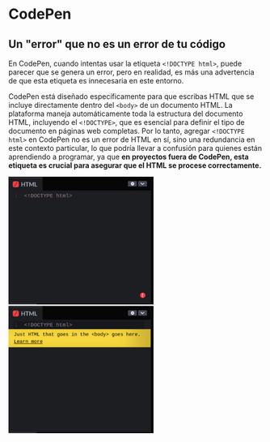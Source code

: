 # CodePen <DOCTYPE html>

## Un "error" que no es un error de tu código

En CodePen, cuando intentas usar la etiqueta `<!DOCTYPE html>`, puede parecer que se genera un error, pero en realidad, es más una advertencia de que esta etiqueta es innecesaria en este entorno. 

CodePen está diseñado específicamente para que escribas HTML que se incluye directamente dentro del `<body>` de un documento HTML. La plataforma maneja automáticamente toda la estructura del documento HTML, incluyendo el `<!DOCTYPE>`, que es esencial para definir el tipo de documento en páginas web completas. Por lo tanto, agregar `<!DOCTYPE html>` en CodePen no es un error de HTML en sí, sino una redundancia en este contexto particular, lo que podría llevar a confusión para quienes están aprendiendo a programar, ya que **en proyectos fuera de CodePen, esta etiqueta es crucial para asegurar que el HTML se procese correctamente.**

<img title="" src="../../assets/2024-04-22 12-36-59.png" alt="" width="287">

<img title="" src="../../assets/2024-04-22 12-37-09.png" alt="" width="287">

